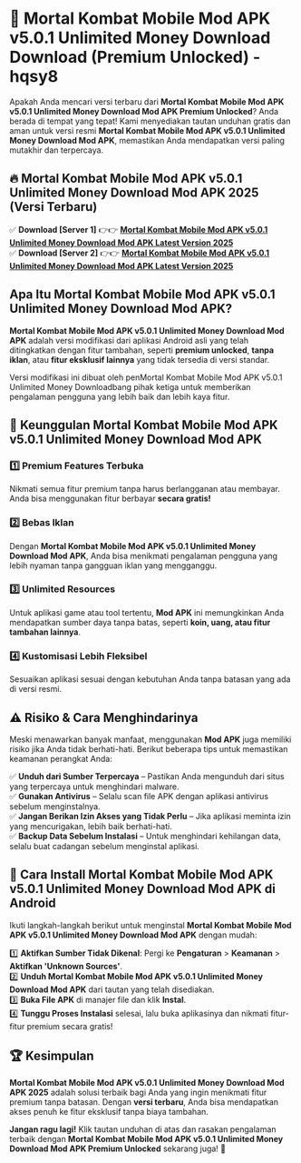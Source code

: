 # 🎯 Mortal Kombat Mobile Mod APK v5.0.1 Unlimited Money Download  Download (Premium Unlocked) -  hqsy8

Apakah Anda mencari versi terbaru dari **Mortal Kombat Mobile Mod APK v5.0.1 Unlimited Money Download Mod APK Premium Unlocked**? Anda berada di tempat yang tepat! Kami menyediakan tautan unduhan gratis dan aman untuk versi resmi **Mortal Kombat Mobile Mod APK v5.0.1 Unlimited Money Download Mod APK**, memastikan Anda mendapatkan versi paling mutakhir dan terpercaya.

## 🔥 Mortal Kombat Mobile Mod APK v5.0.1 Unlimited Money Download Mod APK 2025 (Versi Terbaru)

✅ **Download [Server 1]** 👉👉 [**Mortal Kombat Mobile Mod APK v5.0.1 Unlimited Money Download Mod APK Latest Version 2025**](https://momento.my/?title=Mortal_Kombat_Mobile_Mod_APK_v5.0.1_Unlimited_Money_Download)  
✅ **Download [Server 2]** 👉👉 [**Mortal Kombat Mobile Mod APK v5.0.1 Unlimited Money Download Mod APK Latest Version 2025**](https://momento.my/?title=Mortal_Kombat_Mobile_Mod_APK_v5.0.1_Unlimited_Money_Download)  

## Apa Itu Mortal Kombat Mobile Mod APK v5.0.1 Unlimited Money Download Mod APK?

**Mortal Kombat Mobile Mod APK v5.0.1 Unlimited Money Download Mod APK** adalah versi modifikasi dari aplikasi Android asli yang telah ditingkatkan dengan fitur tambahan, seperti **premium unlocked**, **tanpa iklan**, atau **fitur eksklusif lainnya** yang tidak tersedia di versi standar.

Versi modifikasi ini dibuat oleh penMortal Kombat Mobile Mod APK v5.0.1 Unlimited Money Downloadbang pihak ketiga untuk memberikan pengalaman pengguna yang lebih baik dan lebih kaya fitur.

## 🎯 Keunggulan Mortal Kombat Mobile Mod APK v5.0.1 Unlimited Money Download Mod APK

### 1️⃣ Premium Features Terbuka
Nikmati semua fitur premium tanpa harus berlangganan atau membayar. Anda bisa menggunakan fitur berbayar **secara gratis!**

### 2️⃣ Bebas Iklan
Dengan **Mortal Kombat Mobile Mod APK v5.0.1 Unlimited Money Download Mod APK**, Anda bisa menikmati pengalaman pengguna yang lebih nyaman tanpa gangguan iklan yang mengganggu.

### 3️⃣ Unlimited Resources
Untuk aplikasi game atau tool tertentu, **Mod APK** ini memungkinkan Anda mendapatkan sumber daya tanpa batas, seperti **koin, uang, atau fitur tambahan lainnya**.

### 4️⃣ Kustomisasi Lebih Fleksibel
Sesuaikan aplikasi sesuai dengan kebutuhan Anda tanpa batasan yang ada di versi resmi.

## ⚠️ Risiko & Cara Menghindarinya

Meski menawarkan banyak manfaat, menggunakan **Mod APK** juga memiliki risiko jika Anda tidak berhati-hati. Berikut beberapa tips untuk memastikan keamanan perangkat Anda:

✅ **Unduh dari Sumber Terpercaya** – Pastikan Anda mengunduh dari situs yang terpercaya untuk menghindari malware.  
✅ **Gunakan Antivirus** – Selalu scan file APK dengan aplikasi antivirus sebelum menginstalnya.  
✅ **Jangan Berikan Izin Akses yang Tidak Perlu** – Jika aplikasi meminta izin yang mencurigakan, lebih baik berhati-hati.  
✅ **Backup Data Sebelum Instalasi** – Untuk menghindari kehilangan data, selalu buat cadangan sebelum menginstal aplikasi.

## 📌 Cara Install Mortal Kombat Mobile Mod APK v5.0.1 Unlimited Money Download Mod APK di Android

Ikuti langkah-langkah berikut untuk menginstal **Mortal Kombat Mobile Mod APK v5.0.1 Unlimited Money Download Mod APK** dengan mudah:

1️⃣ **Aktifkan Sumber Tidak Dikenal**: Pergi ke **Pengaturan** > **Keamanan** > **Aktifkan 'Unknown Sources'**.  
2️⃣ **Unduh Mortal Kombat Mobile Mod APK v5.0.1 Unlimited Money Download Mod APK** dari tautan yang telah disediakan.  
3️⃣ **Buka File APK** di manajer file dan klik **Instal**.  
4️⃣ **Tunggu Proses Instalasi** selesai, lalu buka aplikasinya dan nikmati fitur-fitur premium secara gratis!

## 🏆 Kesimpulan

**Mortal Kombat Mobile Mod APK v5.0.1 Unlimited Money Download Mod APK 2025** adalah solusi terbaik bagi Anda yang ingin menikmati fitur premium tanpa batasan. Dengan **versi terbaru**, Anda bisa mendapatkan akses penuh ke fitur eksklusif tanpa biaya tambahan.

**Jangan ragu lagi!** Klik tautan unduhan di atas dan rasakan pengalaman terbaik dengan **Mortal Kombat Mobile Mod APK v5.0.1 Unlimited Money Download Mod APK Premium Unlocked** sekarang juga! 🚀
